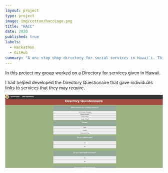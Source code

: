 ```yaml
---
layout: project
type: project
image: img/cotton/haccLogo.png
title: "HACC"
date: 2020
published: true
labels:
  - Hackathon
  - GitHub
summary: "A one stop shop directory for social services in Hawai`i. This group project was created for Hawaii Annual Code Challenge for 2020"
---
```


In this project my group worked on a Directory for services given in Hawaii.

I had helped developed the Directory Questionaire that gave individuals links to services that they may require.

<img class="img-fluid" src="../img/hacc2020.png">
